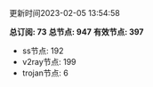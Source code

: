 更新时间2023-02-05 13:54:58

**总订阅: 73**
**总节点: 947**
**有效节点: 397**
- ss节点: 192
- v2ray节点: 199
- trojan节点: 6
